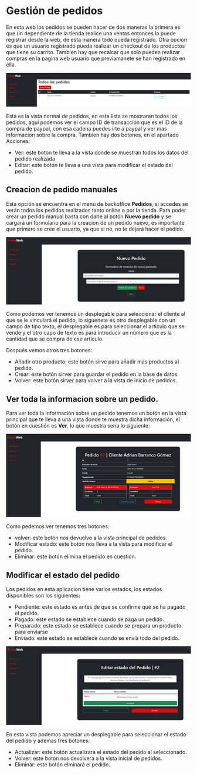 # Gestión de pedidos

En esta web los pedidos se pueden hacer de dos maneras la primera es que un dependiente de la tienda realice una ventas entonces la puede registrar desde la web, de esta manera todo queda registrado. Otra opción es que un usuario registrado pueda realizar un checkout de los productos que tiene su carrito. Tambien hay que recalcar que solo pueden realizar compras en la pagina web usuario que previamanete se han registrado en ella.

![vista_pedidos](./assets/img/vista_pedidos.png)

Esta es la vista normal de pedidos, en esta lista se mostraran todos los pedidos, aqui podemos ver el campo ID de transacción que es el ID de la compra de paypal, con esa cadena puedes irte a paypal y ver mas informacion sobre la compra.
Tambien hay dos botones, en el apartado Acciones:

- Ver: este boton te lleva a la vista donde se muestran todos los datos del pedido realizada
- Editar: este boton te lleva a una vista para modificar el estado del pedido.

## Creacion de pedido manuales

Esta opción se encuentra en el menu de backoffice **Pedidos**, si accedes se verán todos los pedidos realizados tanto online o por la tienda. Para poder crear un pedido manual basta con darle al botón **Nuevo pedido** y se cargará un formulario para la creacion de un pedido nuevo, es importante que primero se cree el usuario, ya que si no, no te dejará hacer el pedido.

![addpedido](./assets/img/addpedido.png)

Como podemos ver tenemos un desplegable para seleccionar el cliente al que se le vinculará el pedido, lo siguenete es otro desplegable con un campo de tipo texto, el desplegable es para seleccionar el articulo que se vende y el otro capo de texto es para introducir un número que es la cantidad que se compra de ese articulo.

Después vemos otros tres botones:

- Añadir otro producto: este botón sirve para añadir mas productos al pedido.
- Crear: este botón sirver para guardar el pedido en la base de datos.
- Volver: este botón sirver para volver a la vista de inicio de pedidos.

## Ver toda la informacion sobre un pedido.

Para ver toda la información sobre un pedido tenemos un botón en la vista principal que te lleva a una vista donde te muestra dicha información, el botón en cuestión es **Ver**, lo que muestra seria lo siguiente:

![showpedido](./assets/img/showpedidos.png)

Como pedemos ver tenemos tres botones:

- volver: este botón nos devuelve a la vista principal de pedidos.
- Modificar estado: este botón nos lleva a la vista para modificar el pedido.
- Eliminar: este botón elimina el pedido en cuestión.

## Modificar el estado del pedido

Los pedidos en esta aplicacion tiene varios estados, los estados disponibles son los siguientes:

- Pendiente: este estado es antes de que se confirme que se ha pagado el pedido. 
- Pagado: este estado se establece cuando se paga un pedido.
- Preparado: este estado se establece cuando se prepara un producto para enviarse 
- Enviado: este estado se establece cuando se envía todo del pedido.

![EditPedido](./assets/img/editpedido.png)

En esta vista podemos apreciar un desplegable para seleccionar el estado del pedido y ademas tres botones:

- Actualizar: este botón actualizara el estado del pedido al seleccionado.
- Volver: este botón nos devolvera a la vista inicial de pedidos.
- Eliminar: este botón elminará el pedido.


